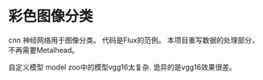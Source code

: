 # 彩色图像分类
cnn 神经网络用于图像分类。
代码是Flux的范例。
本项目重写数据的处理部分，不再需要Metalhead。

自定义模型
model zoo中的模型vgg16太复杂.
诡异的是vgg16效果很差。